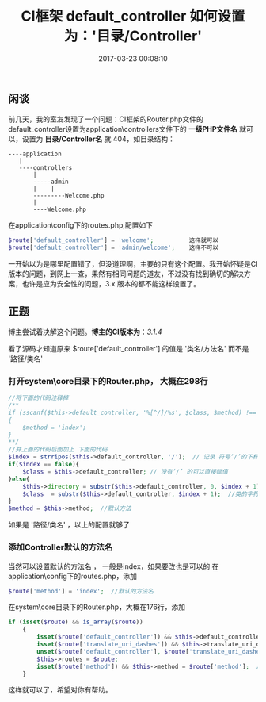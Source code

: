 ﻿---
title: CI框架 default_controller 如何设置为：'目录/Controller'
date: 2017-03-23 00:08:10
type: "archives"
categories:
  - CI
tags:
  - PHP
  - default_controller
---

## 闲谈

前几天，我的室友发现了一个问题：CI框架的Router.php文件的default_controller设置为application\controllers文件下的 **一级PHP文件名** 就可以，设置为 **目录/Controller名** 就 404，如目录结构：

```
----application
   |
   ----controllers
       |
       -----admin
       |    |
       ---------Welcome.php
       |
       ----Welcome.php
```

在application\config下的routes.php,配置如下
```php
$route['default_controller'] = 'welcome';          这样就可以
$route['default_controller'] = 'admin/welcome';    这样不可以
```
一开始以为是哪里配置错了，但没道理啊，主要的只有这个配置。我开始怀疑是CI版本的问题，到网上一查，果然有相同问题的道友，不过没有找到确切的解决方案，也许是应为安全性的问题，3.x 版本的都不能这样设置了。

## 正题

博主尝试着决解这个问题。**博主的CI版本为**：*3.1.4* 

看了源码才知道原来 $route['default_controller'] 的值是 '类名/方法名' 而不是 '路径/类名'

### 打开system\core目录下的Router.php， 大概在298行

```php
//将下面的代码注释掉
/**
if (sscanf($this->default_controller, '%[^/]/%s', $class, $method) !== 2)
{
	$method = 'index';
}
**/
//并上面的代码后面加上 下面的代码
$index = strripos($this->default_controller, '/');  // 记录 符号‘/’的下标
if($index == false){
    $class = $this->default_controller; // 没有‘/’ 的可以直接赋值
}else{
	$this->directory = substr($this->default_controller, 0, $index + 1); //目录的字符串
	$class  = substr($this->default_controller, $index + 1);  //类的字符串
}
$method = $this->method;  //默认方法
```

如果是 '路径/类名' ，以上的配置就够了

### 添加Controller默认的方法名

当然可以设置默认的方法名 ， 一般是index，如果要改也是可以的
在application\config下的routes.php，添加
```php
$route['method'] = 'index';  //默认的方法名
```
在system\core目录下的Router.php，大概在176行，添加

```php
if (isset($route) && is_array($route))
	{
		isset($route['default_controller']) && $this->default_controller = $route['default_controller'];
		isset($route['translate_uri_dashes']) && $this->translate_uri_dashes = $route['translate_uri_dashes'];
		unset($route['default_controller'], $route['translate_uri_dashes']);
		$this->routes = $route;
		isset($route['method']) && $this->method = $route['method'];  // 添加这一句代码就可以了
	}
```

这样就可以了，希望对你有帮助。







